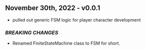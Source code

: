 ## **November 30th, 2022 - v0.0.1**

+ pulled out generic FSM logic for player character development

### *BREAKING CHANGES*
+ Renamed FiniteStateMachine class to FSM for short.
